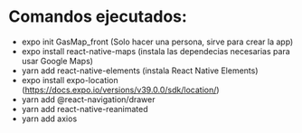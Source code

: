 # Comandos ejecutados:
- expo init GasMap_front (Solo hacer una persona, sirve para crear la app)
- expo install react-native-maps (instala las dependecias necesarias para usar Google Maps)
- yarn add react-native-elements (instala React Native Elements)
- expo install expo-location (https://docs.expo.io/versions/v39.0.0/sdk/location/)
- yarn add @react-navigation/drawer
- yarn add react-native-reanimated
- yarn add axios